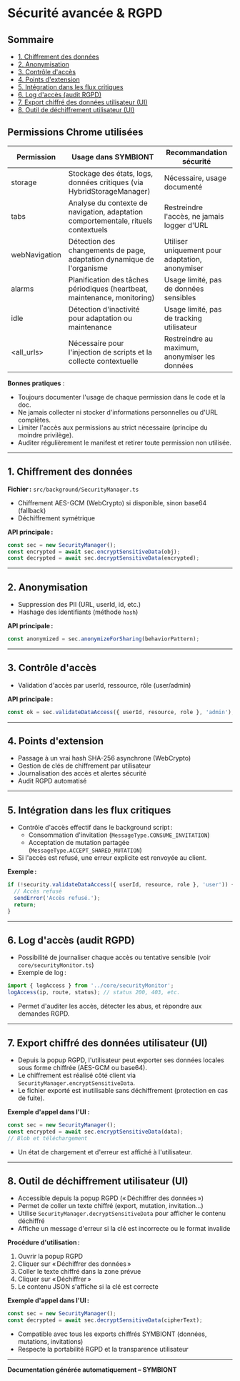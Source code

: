 # Sécurité avancée & RGPD

## Sommaire
- [1. Chiffrement des données](#1-chiffrement-des-données)
- [2. Anonymisation](#2-anonymisation)
- [3. Contrôle d'accès](#3-contrôle-daccès)
- [4. Points d'extension](#4-points-dextension)
- [5. Intégration dans les flux critiques](#5-intégration-dans-les-flux-critiques)
- [6. Log d'accès (audit RGPD)](#6-log-daccès-audit-rgpd)
- [7. Export chiffré des données utilisateur (UI)](#7-export-chiffré-des-données-utilisateur-ui)
- [8. Outil de déchiffrement utilisateur (UI)](#8-outil-de-déchiffrement-utilisateur-ui)

## Permissions Chrome utilisées

| Permission      | Usage dans SYMBIONT                                                                 | Recommandation sécurité                        |
|----------------|-------------------------------------------------------------------------------------|------------------------------------------------|
| storage        | Stockage des états, logs, données critiques (via HybridStorageManager)              | Nécessaire, usage documenté                    |
| tabs           | Analyse du contexte de navigation, adaptation comportementale, rituels contextuels  | Restreindre l'accès, ne jamais logger d'URL    |
| webNavigation  | Détection des changements de page, adaptation dynamique de l'organisme              | Utiliser uniquement pour adaptation, anonymiser |
| alarms         | Planification des tâches périodiques (heartbeat, maintenance, monitoring)           | Usage limité, pas de données sensibles         |
| idle           | Détection d'inactivité pour adaptation ou maintenance                               | Usage limité, pas de tracking utilisateur      |
| <all_urls>     | Nécessaire pour l'injection de scripts et la collecte contextuelle                  | Restreindre au maximum, anonymiser les données |

**Bonnes pratiques** :
- Toujours documenter l'usage de chaque permission dans le code et la doc.
- Ne jamais collecter ni stocker d'informations personnelles ou d'URL complètes.
- Limiter l'accès aux permissions au strict nécessaire (principe du moindre privilège).
- Auditer régulièrement le manifest et retirer toute permission non utilisée.

---

## 1. Chiffrement des données
**Fichier :** `src/background/SecurityManager.ts`

- Chiffrement AES-GCM (WebCrypto) si disponible, sinon base64 (fallback)
- Déchiffrement symétrique

**API principale :**
```ts
const sec = new SecurityManager();
const encrypted = await sec.encryptSensitiveData(obj);
const decrypted = await sec.decryptSensitiveData(encrypted);
```

---

## 2. Anonymisation
- Suppression des PII (URL, userId, id, etc.)
- Hashage des identifiants (méthode `hash`)

**API principale :**
```ts
const anonymized = sec.anonymizeForSharing(behaviorPattern);
```

---

## 3. Contrôle d'accès
- Validation d'accès par userId, ressource, rôle (user/admin)

**API principale :**
```ts
const ok = sec.validateDataAccess({ userId, resource, role }, 'admin');
```

---

## 4. Points d'extension
- Passage à un vrai hash SHA-256 asynchrone (WebCrypto)
- Gestion de clés de chiffrement par utilisateur
- Journalisation des accès et alertes sécurité
- Audit RGPD automatisé

---

## 5. Intégration dans les flux critiques
- Contrôle d'accès effectif dans le background script :
  - Consommation d'invitation (`MessageType.CONSUME_INVITATION`)
  - Acceptation de mutation partagée (`MessageType.ACCEPT_SHARED_MUTATION`)
- Si l'accès est refusé, une erreur explicite est renvoyée au client.

**Exemple :**
```ts
if (!security.validateDataAccess({ userId, resource, role }, 'user')) {
  // Accès refusé
  sendError('Accès refusé.');
  return;
}
```

---

## 6. Log d'accès (audit RGPD)
- Possibilité de journaliser chaque accès ou tentative sensible (voir `core/securityMonitor.ts`)
- Exemple de log :
```ts
import { logAccess } from '../core/securityMonitor';
logAccess(ip, route, status); // status 200, 403, etc.
```
- Permet d'auditer les accès, détecter les abus, et répondre aux demandes RGPD.

---

## 7. Export chiffré des données utilisateur (UI)
- Depuis la popup RGPD, l'utilisateur peut exporter ses données locales sous forme chiffrée (AES-GCM ou base64).
- Le chiffrement est réalisé côté client via `SecurityManager.encryptSensitiveData`.
- Le fichier exporté est inutilisable sans déchiffrement (protection en cas de fuite).

**Exemple d'appel dans l'UI :**
```ts
const sec = new SecurityManager();
const encrypted = await sec.encryptSensitiveData(data);
// Blob et téléchargement
```
- Un état de chargement et d'erreur est affiché à l'utilisateur.

---

## 8. Outil de déchiffrement utilisateur (UI)
- Accessible depuis la popup RGPD (« Déchiffrer des données »)
- Permet de coller un texte chiffré (export, mutation, invitation…)
- Utilise `SecurityManager.decryptSensitiveData` pour afficher le contenu déchiffré
- Affiche un message d'erreur si la clé est incorrecte ou le format invalide

**Procédure d'utilisation :**
1. Ouvrir la popup RGPD
2. Cliquer sur « Déchiffrer des données »
3. Coller le texte chiffré dans la zone prévue
4. Cliquer sur « Déchiffrer »
5. Le contenu JSON s'affiche si la clé est correcte

**Exemple d'appel dans l'UI :**
```ts
const sec = new SecurityManager();
const decrypted = await sec.decryptSensitiveData(cipherText);
```

- Compatible avec tous les exports chiffrés SYMBIONT (données, mutations, invitations)
- Respecte la portabilité RGPD et la transparence utilisateur

---

**Documentation générée automatiquement – SYMBIONT** 